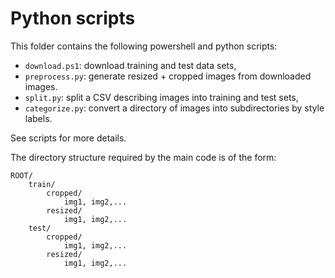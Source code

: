 # Python scripts

This folder contains the following powershell and python scripts:

* `download.ps1`: download training and test data sets,
* `preprocess.py`: generate resized + cropped images from downloaded images.
* `split.py`: split a CSV describing images into training and test sets,
* `categorize.py`: convert a directory of images into subdirectories by style labels.

See scripts for more details.

The directory structure required by the main code is of the form:

```
ROOT/
    train/
        cropped/
            img1, img2,...
        resized/
            img1, img2,...
    test/
        cropped/
            img1, img2,...
        resized/
            img1, img2,...
```